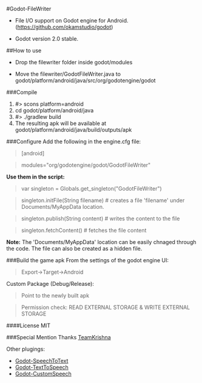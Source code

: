 #Godot-FileWriter
- File I/O support on Godot engine for Android. (https://github.com/okamstudio/godot)

- Godot version 2.0 stable.

##How to use
- Drop the filewriter folder inside godot/modules

- Move the filewriter/GodotFileWriter.java to godot/platform/android/java/src/org/godotengine/godot

###Compile
1. #> scons platform=android
2. cd godot/platform/android/java
3. #> ./gradlew build
4. The resulting apk will be available at godot/platform/android/java/build/outputs/apk
 
###Configure
Add the following in the engine.cfg file:

> [android]

> modules="org/godotengine/godot/GodotFileWriter"

**Use them in the script:**

> var singleton = Globals.get_singleton("GodotFileWriter")

> singleton.initFile(String filename) # creates a file 'filename' under Documents/MyAppData location. 

> singleton.publish(String content) # writes the content to the file

> singleton.fetchContent() # fetches the file content

**Note:** The 'Documents/MyAppData' location can be easily chnaged through the code. The file can also be created as a hidden file. 

###Build the game apk
From the settings of the godot engine UI:

> Export->Target->Android


Custom Package (Debug/Release): 
> Point to the newly built apk

> Permission check: READ EXTERNAL STORAGE & WRITE EXTERNAL STORAGE

####License
MIT

###Special Mention
Thanks [TeamKrishna](http://teamkrishna.in)

Other plugings:
- [Godot-SpeechToText](https://github.com/literaldumb/Godot-SpeechToText)
- [Godot-TextToSpeech](https://github.com/literaldumb/Godot-TextToSpeech)
- [Godot-CustomSpeech](https://github.com/literaldumb/Godot-CustomSpeech)

